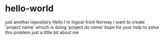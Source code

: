 # hello-world
just another repository 
Hello I`m Ingvar from Norway
i want to create 'project name' whuch is doing 'project do name'
hope for your help to solve this problem 
just a little bit about me

